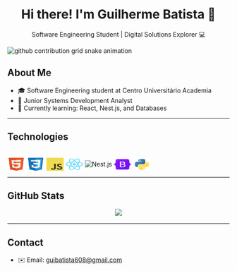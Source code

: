 <h1 align="center">Hi there! I'm Guilherme Batista 👋</h1> 
 
<p align="center">    
  Software Engineering Student | Digital Solutions Explorer 💻 
</p> 

 ![github contribution grid snake animation](https://raw.githubusercontent.com/devjosecarlosteles/devjosecarlosteles/output/github-contribution-grid-snake.svg)

## About Me
  
- 🎓 Software Engineering student at Centro Universitário Academia  
- 💼 Junior Systems Development Analyst 
- 🌱 Currently learning: React, Nest.js, and Databases
 
---  

## Technologies 

<div style="display: inline_block"><br>
  <img align="center" alt="HTML" height="30" width="40" src="https://raw.githubusercontent.com/devicons/devicon/master/icons/html5/html5-original.svg">
  <img align="center" alt="CSS" height="30" width="40" src="https://raw.githubusercontent.com/devicons/devicon/master/icons/css3/css3-original.svg">
  <img align="center" alt="JavaScript" height="30" width="40" src="https://raw.githubusercontent.com/devicons/devicon/master/icons/javascript/javascript-original.svg">
  <img align="center" alt="React" height="30" width="40" src="https://raw.githubusercontent.com/devicons/devicon/master/icons/react/react-original.svg">
  <img align="center" alt="Nest.js" height="30" width="40" src="https://cdn.jsdelivr.net/gh/devicons/devicon@latest/icons/nestjs/nestjs-original.svg" />          
  <img align="center" alt="Bootstrap" height="30" width="40" src="https://raw.githubusercontent.com/devicons/devicon/master/icons/bootstrap/bootstrap-original.svg"> 
  <img align="center" alt="Python" height="30" width="40" src="https://raw.githubusercontent.com/devicons/devicon/master/icons/python/python-original.svg">
</div>

---

## GitHub Stats

<p align="center">
  <img height="180em" src="https://github-readme-stats.vercel.app/api?username=CapixTH&show_icons=true&theme=dracula&include_all_commits=true&count_private=true"/>
</p>

---

## Contact

- ✉️ Email: guibatista608@gmail.com
